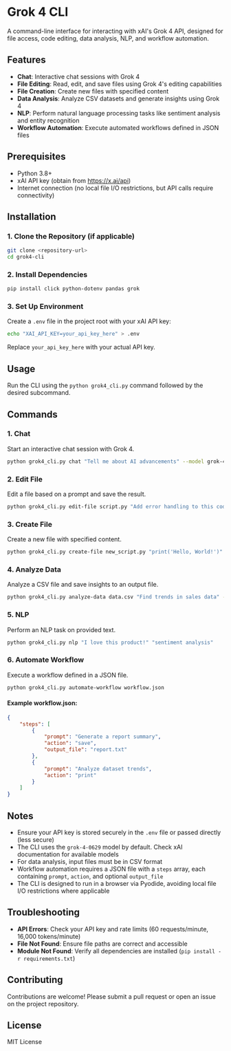 # Grok 4 CLI

A command-line interface for interacting with xAI's Grok 4 API, designed for file access, code editing, data analysis, NLP, and workflow automation.

## Features

- **Chat**: Interactive chat sessions with Grok 4
- **File Editing**: Read, edit, and save files using Grok 4's editing capabilities
- **File Creation**: Create new files with specified content
- **Data Analysis**: Analyze CSV datasets and generate insights using Grok 4
- **NLP**: Perform natural language processing tasks like sentiment analysis and entity recognition
- **Workflow Automation**: Execute automated workflows defined in JSON files

## Prerequisites

- Python 3.8+
- xAI API key (obtain from https://x.ai/api)
- Internet connection (no local file I/O restrictions, but API calls require connectivity)

## Installation

### 1. Clone the Repository (if applicable)

```bash
git clone <repository-url>
cd grok4-cli
```

### 2. Install Dependencies

```bash
pip install click python-dotenv pandas grok
```

### 3. Set Up Environment

Create a `.env` file in the project root with your xAI API key:

```bash
echo "XAI_API_KEY=your_api_key_here" > .env
```

Replace `your_api_key_here` with your actual API key.

## Usage

Run the CLI using the `python grok4_cli.py` command followed by the desired subcommand.

## Commands

### 1. Chat
Start an interactive chat session with Grok 4.

```bash
python grok4_cli.py chat "Tell me about AI advancements" --model grok-4-0629
```

### 2. Edit File
Edit a file based on a prompt and save the result.

```bash
python grok4_cli.py edit-file script.py "Add error handling to this code" --output edited_script.py
```

### 3. Create File
Create a new file with specified content.

```bash
python grok4_cli.py create-file new_script.py "print('Hello, World!')"
```

### 4. Analyze Data
Analyze a CSV file and save insights to an output file.

```bash
python grok4_cli.py analyze-data data.csv "Find trends in sales data" --output analysis.txt
```

### 5. NLP
Perform an NLP task on provided text.

```bash
python grok4_cli.py nlp "I love this product!" "sentiment analysis"
```

### 6. Automate Workflow
Execute a workflow defined in a JSON file.

```bash
python grok4_cli.py automate-workflow workflow.json
```

#### Example workflow.json:

```json
{
    "steps": [
        {
            "prompt": "Generate a report summary",
            "action": "save",
            "output_file": "report.txt"
        },
        {
            "prompt": "Analyze dataset trends",
            "action": "print"
        }
    ]
}
```

## Notes

- Ensure your API key is stored securely in the `.env` file or passed directly (less secure)
- The CLI uses the `grok-4-0629` model by default. Check xAI documentation for available models
- For data analysis, input files must be in CSV format
- Workflow automation requires a JSON file with a `steps` array, each containing `prompt`, `action`, and optional `output_file`
- The CLI is designed to run in a browser via Pyodide, avoiding local file I/O restrictions where applicable

## Troubleshooting

- **API Errors**: Check your API key and rate limits (60 requests/minute, 16,000 tokens/minute)
- **File Not Found**: Ensure file paths are correct and accessible
- **Module Not Found**: Verify all dependencies are installed (`pip install -r requirements.txt`)

## Contributing

Contributions are welcome! Please submit a pull request or open an issue on the project repository.

## License

MIT License
